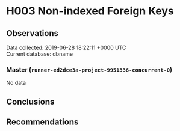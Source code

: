 # H003 Non-indexed Foreign Keys #

## Observations ##
Data collected: 2019-06-28 18:22:11 +0000 UTC  
Current database: dbname  

### Master (`runner-ed2dce3a-project-9951336-concurrent-0`) ###


No data


## Conclusions ##


## Recommendations ##

